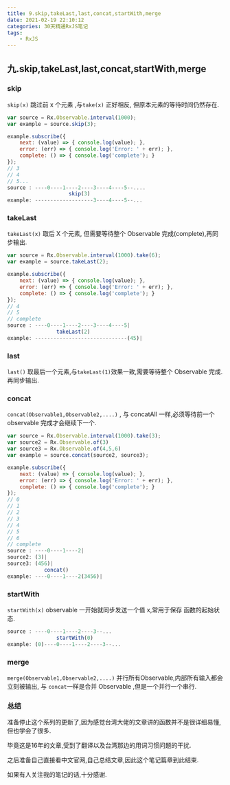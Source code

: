 ```yaml
---
title: 9.skip,takeLast,last,concat,startWith,merge
date: 2021-02-19 22:10:12
categories: 30天精通RxJS笔记
tags: 
    - RxJS
---
```

## 九.skip,takeLast,last,concat,startWith,merge

### skip

`skip(x)` 跳过前 x 个元素 ,与`take(x)` 正好相反, 但原本元素的等待时间仍然存在.

```js
var source = Rx.Observable.interval(1000);
var example = source.skip(3);

example.subscribe({
    next: (value) => { console.log(value); },
    error: (err) => { console.log('Error: ' + err); },
    complete: () => { console.log('complete'); }
});
// 3
// 4
// 5...
source : ----0----1----2----3----4----5--....
                    skip(3)
example: -------------------3----4----5--...
```

### takeLast

`takeLast(x)` 取后 X 个元素, 但需要等待整个 Observable 完成(complete),再同步输出.

```js
var source = Rx.Observable.interval(1000).take(6);
var example = source.takeLast(2);

example.subscribe({
    next: (value) => { console.log(value); },
    error: (err) => { console.log('Error: ' + err); },
    complete: () => { console.log('complete'); }
});
// 4
// 5
// complete
source : ----0----1----2----3----4----5|
                takeLast(2)
example: ------------------------------(45)|
```

### last

`last()` 取最后一个元素,与`takeLast(1)`效果一致,需要等待整个 Observable 完成.再同步输出.

### concat

`concat(Observable1,Observable2,....)` , 与 concatAll 一样,必须等待前一个 observable 完成才会继续下一个.

```js
var source = Rx.Observable.interval(1000).take(3);
var source2 = Rx.Observable.of(3)
var source3 = Rx.Observable.of(4,5,6)
var example = source.concat(source2, source3);

example.subscribe({
    next: (value) => { console.log(value); },
    error: (err) => { console.log('Error: ' + err); },
    complete: () => { console.log('complete'); }
});
// 0
// 1
// 2
// 3
// 4
// 5
// 6
// complete
source : ----0----1----2|
source2: (3)|
source3: (456)|
            concat()
example: ----0----1----2(3456)|
```

### startWith

`startWith(x)` observable 一开始就同步发送一个值 x,常用于保存 函数的起始状态.

```js
source : ----0----1----2----3--...
                startWith(0)
example: (0)----0----1----2----3--...
```

### merge

`merge(Observable1,Observable2,....)` 并行所有Observable,内部所有输入都会立刻被输出,
与 `concat`一样是合并 Observable ,但是一个并行一个串行.

### 总结

准备停止这个系列的更新了,因为感觉台湾大佬的文章讲的函数并不是很详细易懂,但也学会了很多.

毕竟这是16年的文章,受到了翻译以及台湾那边的用词习惯问题的干扰.

之后准备自己直接看中文官网,自己总结文章,因此这个笔记篇章到此结束.

如果有人关注我的笔记的话,十分感谢.



